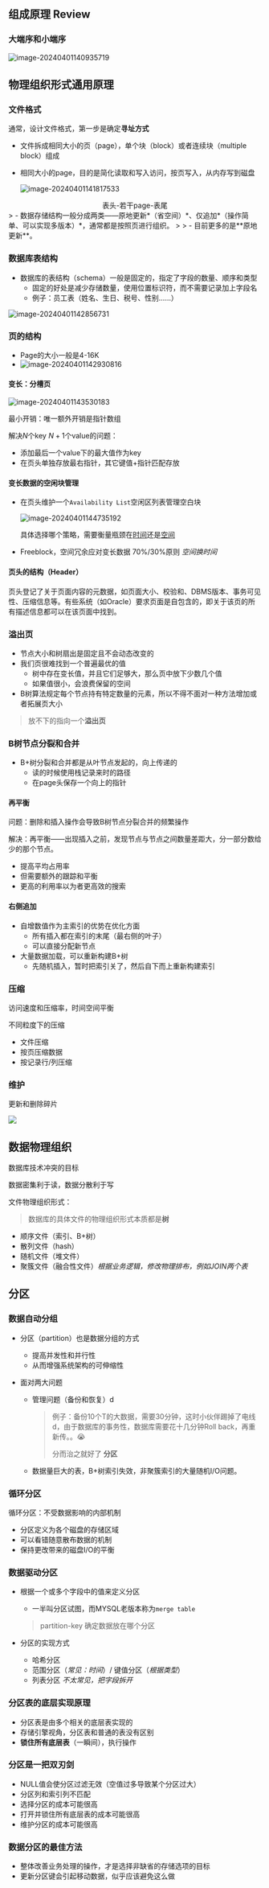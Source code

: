 ## 组成原理 Review

### 大端序和小端序

![image-20240401140935719](image-20240401140935719.png)

## 物理组织形式通用原理

### 文件格式

通常，设计文件格式，第⼀步是确定**寻址方式**

- 文件拆成相同大小的页（page），单个块（block）或者连续块（multiple block）组成

- 相同大小的page，目的是简化读取和写入访问，按页写入，从内存写到磁盘

  ![image-20240401141817533](image-20240401141817533.png)

<center>表头-若干page-表尾</center>
> - 数据存储结构一般分成两类——原地更新*（省空间）*、仅追加*（操作简单、可以实现多版本）*，通常都是按照页进行组织。
>
> - 目前更多的是**原地更新**。

### 数据库表结构

- 数据库的表结构（schema）⼀般是固定的，指定了字段的数量、顺序和类型
  - 固定的好处是减少存储数量，使用位置标识符，而不需要记录加上字段名
  - 例子：员工表（姓名、生日、税号、性别……）

![image-20240401142856731](image-20240401142856731.png)

### 页的结构

- Page的大小一般是4-16K
- ![image-20240401142930816](image-20240401142930816.png)

#### 变长：分槽页

![image-20240401143530183](image-20240401143530183.png)

最小开销：唯一额外开销是指针数组

解决$N$个key $N+1$个value的问题：

- 添加最后一个value下的最大值作为key
- 在页头单独存放最右指针，其它键值+指针匹配存放

#### 变长数据的空闲块管理

- 在页头维护一个`Availability List`空闲区列表管理空白块

  ![image-20240401144735192](image-20240401144735192.png)

  具体选择哪个策略，需要衡量瓶颈在<u>时间</u>还是<u>空间</u>

- Freeblock，空间冗余应对变长数据 70%/30%原则 *空间换时间*

#### 页头的结构（Header）

页头登记了关于页面内容的元数据，如页面大小、校验和、DBMS版本、事务可见性、压缩信息等。有些系统（如Oracle）要求页面是自包含的，即关于该页的所有描述信息都可以在该页面中找到。

### 溢出页

- 节点大小和树扇出是固定且不会动态改变的
- 我们页很难找到一个普遍最优的值
  - 树中存在变长值，并且它们足够大，那么页中放下少数几个值
  - 如果值很小，会浪费保留的空间
- B树算法规定每个节点持有特定数量的元素，所以不得不面对一种方法增加或者拓展页大小

> 放不下的指向一个**溢出页**

### B树节点分裂和合并

- B+树分裂和合并都是从叶节点发起的，向上传递的
  - 读的时候使用栈记录来时的路径
  - 在page头保存一个向上的指针

#### 再平衡

问题：删除和插入操作会导致B树节点分裂合并的频繁操作

解决：再平衡——出现插入之前，发现节点与节点之间数量差距大，分一部分数给少的那个节点。

- 提高平均占用率
- 但需要额外的跟踪和平衡
- 更高的利用率以为者更高效的搜索

#### 右侧追加

- 自增数值作为主索引的优势在优化方面
  - 所有插入都在索引的末尾（最右侧的叶子）
  - 可以直接分配新节点
- 大量数据加载，可以重新构建B+树
  - 先随机插入，暂时把索引关了，然后自下而上重新构建索引

### 压缩

访问速度和压缩率，时间空间平衡

不同粒度下的压缩

- 文件压缩
- 按页压缩数据
- 按记录行/列压缩

### 维护

更新和删除碎片

![](image-20240408231931844.png)

## 数据物理组织

数据库技术冲突的目标

数据密集利于读，数据分散利于写

文件物理组织形式：

> 数据库的具体文件的物理组织形式本质都是**树**

- 顺序文件（索引、B+树）
- 散列文件（hash）
- 随机文件（堆文件）
- 聚簇文件（融合性文件）*根据业务逻辑，修改物理排布，例如JOIN两个表*

## 分区

### 数据自动分组

- 分区（partition）也是数据分组的方式

  - 提高并发性和并行性
  - 从而增强系统架构的可伸缩性

- 面对两大问题

  - 管理问题（备份和恢复）d

    > 例子：备份10个T的大数据，需要30分钟，这时小伙伴踢掉了电线d，由于数据库的事务性，数据库需要花十几分钟Roll back，再重新传。。😭
    >
    > 分而治之就好了 **分区**

  - 数据量巨大的表，B+树索引失效，非聚簇索引的大量随机I/O问题。

### 循环分区

循环分区：不受数据影响的内部机制

- 分区定义为各个磁盘的存储区域
- 可以看错随意散布数据的机制
- 保持更改带来的磁盘I/O的平衡

### 数据驱动分区

- 根据一个或多个字段中的值来定义分区

  - 一半叫分区试图，而MYSQL老版本称为`merge table`

  > partition-key 确定数据放在哪个分区

- 分区的实现方式
  - 哈希分区
  - 范围分区（*常见：时间*）/ 键值分区（*根据类型*）
  - 列表分区 *不太常见，把字段拆开*

### 分区表的底层实现原理

- 分区表是由多个相关的底层表实现的
- 存储引擎视角，分区表和普通的表没有区别
- **锁住所有底层表**（一瞬间），执行操作

### 分区是一把双刃剑

- NULL值会使分区过滤无效（空值过多导致某个分区过大）
- 分区列和索引列不匹配
- 选择分区的成本可能很高
- 打开并锁住所有底层表的成本可能很高
- 维护分区的成本可能很高

### 数据分区的最佳方法

- 整体改善业务处理的操作，才是选择非缺省的存储选项的目标
- 更新分区键会引起移动数据，似乎应该避免这么做